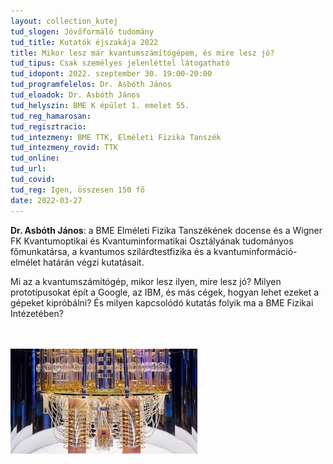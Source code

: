 ```yaml
---
layout: collection_kutej
tud_slogen: Jövőformáló tudomány
tud_title: Kutatók éjszakája 2022
title: Mikor lesz már kvantumszámítógépem, és mire lesz jó?
tud_tipus: Csak személyes jelenléttel látogatható
tud_idopont: 2022. szeptember 30. 19:00-20:00
tud_programfelelos: Dr. Asbóth János
tud_eloadok: Dr. Asbóth János
tud_helyszin: BME K épület 1. emelet 55.
tud_reg_hamarosan:
tud_regisztracio:
tud_intezmeny: BME TTK, Elméleti Fizika Tanszék
tud_intezmeny_rovid: TTK
tud_online:
tud_url:
tud_covid:
tud_reg: Igen, összesen 150 fő
date: 2022-03-27
---
```


<b>Dr. Asbóth János</b>: a BME Elméleti Fizika Tanszékének docense és a Wigner FK Kvantumoptikai és Kvantuminformatikai Osztályának tudományos főmunkatársa, a kvantumos szilárdtestfizika és a kvantuminformáció-elmélet határán végzi kutatásait.

Mi az a kvantumszámítógép, mikor lesz ilyen, mire lesz jó? Milyen prototípusokat épít a Google, az IBM, és más cégek, hogyan lehet ezeket a gépeket kipróbálni?  És milyen kapcsolódó kutatás folyik ma a BME Fizikai Intézetében? 

<br><br>
<img src="images/mikor-lesz-mar-kvantumszamitogepem-es-mire-lesz-jo.jpg" max-width="400" class="center">